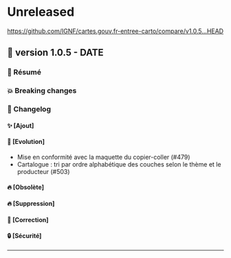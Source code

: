 # Unreleased

<https://github.com/IGNF/cartes.gouv.fr-entree-carto/compare/v1.0.5...HEAD>

## 🔖 version 1.0.5 - __DATE__

### 🎉 Résumé

### 💥 Breaking changes

### 📖 Changelog

#### ✨ [Ajout]

#### 🔨 [Evolution]

  - Mise en conformité avec la maquette du copier-coller (#479)
  - Cartalogue : tri par ordre alphabétique des couches selon le thème et le producteur (#503)

#### 🔥 [Obsolète]

#### 🔥 [Suppression]

#### 🐛 [Correction]

#### 🔒 [Sécurité]

---
